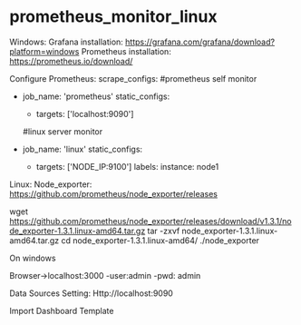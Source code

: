 # prometheus_monitor_linux


Windows:
Grafana installation: https://grafana.com/grafana/download?platform=windows
Prometheus installation: https://prometheus.io/download/

Configure Prometheus:
scrape_configs:
    #prometheus self monitor
  - job_name: 'prometheus'
    static_configs:
      - targets: ['localhost:9090']

    #linux server monitor
  - job_name: 'linux'
    static_configs:
      - targets: ['NODE_IP:9100']
        labels:
          instance: node1


Linux:
Node_exporter: https://github.com/prometheus/node_exporter/releases

wget https://github.com/prometheus/node_exporter/releases/download/v1.3.1/node_exporter-1.3.1.linux-amd64.tar.gz
tar -zxvf node_exporter-1.3.1.linux-amd64.tar.gz 
cd node_exporter-1.3.1.linux-amd64/
./node_exporter 


On windows

Browser->localhost:3000
  -user:admin 
  -pwd: admin

Data Sources Setting:
  Http://localhost:9090
 
Import Dashboard Template
  
  
 









